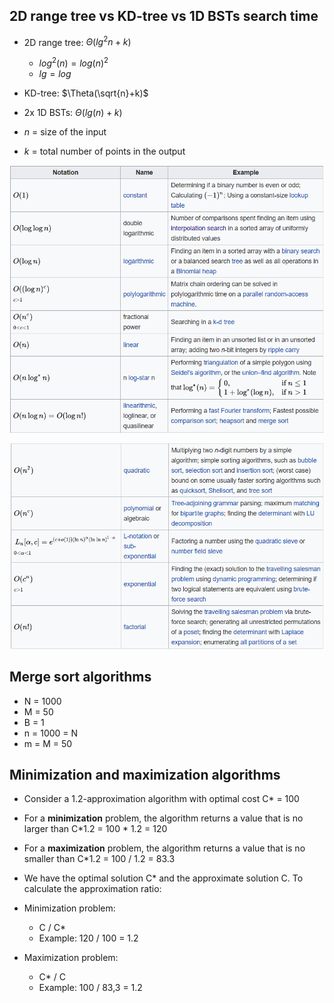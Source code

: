 ## 2D range tree vs KD-tree vs 1D BSTs search time

- 2D range tree: $\Theta(lg^2n+k)$
  - $log^2(n) = log(n)^2$
  - $lg = log$
- KD-tree: $\Theta(\sqrt{n}+k)$

- 2x 1D BSTs: $\Theta(lg(n) + k)$

- $n$ = size of the input
- $k$ = total number of points in the output

![img](2017.assets/LkfZV2dTi2f-zdhiLTzdOAGS1GU-JEXZMwJ9l3dVblG5Z4AjmCONLFoDtQRYnWFqyXtFHituuR60f92tsId4VKqmTPL_G4rRDljq2ROXxZlUcCzSKhhuLhlcS8EJMvANNR9E3x7t)

![img](2017.assets/XGdhw-i3xDixYEt1UOMCb27AZSvSTi-Z6IbGqRzLLiAiV9xgIGzu_PQP_y0h37O_Bhon6CF9acCKGWI0-YuXfn-Xjr-G5G-0JgJ-Ce0BanAiYL9cvMBzOuvTjd2wo7qGkV-9BGzm)

## Merge sort algorithms

- N = 1000
- M = 50
- B = 1
- n = 1000 = N
- m = M = 50

## Minimization and maximization algorithms

- Consider a 1.2-approximation algorithm with optimal cost C* = 100
- For a **minimization** problem, the algorithm returns a value that is no larger than C*1.2 = 100 * 1.2 = 120
- For a **maximization** problem, the algorithm returns a value that is no smaller than C*1.2 = 100 / 1.2 = 83.3



- We have the optimal solution C* and the approximate solution C. To calculate the approximation ratio:
- Minimization problem:
  - C / C*
  - Example: 120 / 100 = 1.2
- Maximization problem:
  - C* / C
  - Example: 100 / 83,3 = 1.2

